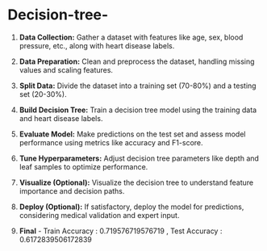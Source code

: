 # Decision-tree-


1. **Data Collection:** Gather a dataset with features like age, sex, blood pressure, etc., along with heart disease labels.

2. **Data Preparation:** Clean and preprocess the dataset, handling missing values and scaling features.

3. **Split Data:** Divide the dataset into a training set (70-80%) and a testing set (20-30%).

4. **Build Decision Tree:** Train a decision tree model using the training data and heart disease labels.

5. **Evaluate Model:** Make predictions on the test set and assess model performance using metrics like accuracy and F1-score.

6. **Tune Hyperparameters:** Adjust decision tree parameters like depth and leaf samples to optimize performance.

7. **Visualize (Optional):** Visualize the decision tree to understand feature importance and decision paths.

8. **Deploy (Optional):** If satisfactory, deploy the model for predictions, considering medical validation and expert input.

9. **Final** - Train Accuracy : 0.719576719576719 , Test Accuracy : 0.6172839506172839
